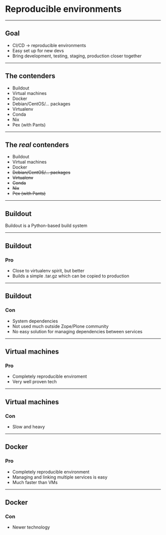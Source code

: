 # Reproducible environments

---

## Goal

<div>
<ul>
<li>CI/CD -> reproducible environments</li>
<li>Easy set up for new devs</li>
<li>Bring development, testing, staging, production closer together</li>
</ul>
</div>
<!-- .element: class="fragment" -->

---

## The contenders

* Buildout
* Virtual machines
* Docker
* Debian/CentOS/... packages
* Virtualenv
* Conda
* Nix
* Pex (with Pants)

---

## The *real* contenders

* Buildout
* Virtual machines
* Docker
* <strike>Debian/CentOS/... packages</strike>
* <strike>Virtualenv</strike>
* <strike>Conda</strike>
* <strike>Nix</strike>
* <strike>Pex (with Pants)</strike>

---

## Buildout

Buildout is a Python-based build system

---

## Buildout

### Pro

* Close to virtualenv spirit, but better
* Builds a simple .tar.gz which can be copied to production

---

## Buildout

### Con

* System dependencies
* Not used much outside Zope/Plone community
* No easy solution for managing dependencies between services

---

## Virtual machines

### Pro

* Completely reproducible enviroment
* Very well proven tech

---

## Virtual machines

### Con

* Slow and heavy

---

## Docker

### Pro

* Completely reproducible environment
* Managing and linking multiple services is easy
* Much faster than VMs

---

## Docker

### Con

* Newer technology
